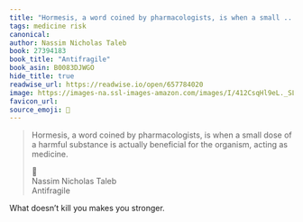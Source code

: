 ```yaml
---
title: "Hormesis, a word coined by pharmacologists, is when a small ..."
tags: medicine risk
canonical: 
author: Nassim Nicholas Taleb
book: 27394183
book_title: "Antifragile"
book_asin: B0083DJWGO
hide_title: true
readwise_url: https://readwise.io/open/657784020
image: https://images-na.ssl-images-amazon.com/images/I/412CsqHl9eL._SL200_.jpg
favicon_url: 
source_emoji: 📕
---
```


> Hormesis, a word coined by pharmacologists, is when a small dose of a harmful substance is actually beneficial for the organism, acting as medicine.
> <div class="quoteback-footer"><div class="quoteback-avatar"><span class="mini-emoji"> 📕</span></div><div class="quoteback-metadata"><div class="metadata-inner"><span style="display:none">FROM:</span><div aria-label="Nassim Nicholas Taleb" class="quoteback-author"> Nassim Nicholas Taleb</div><div aria-label="Antifragile" class="quoteback-title"> Antifragile</div></div></div></div>

What doesn’t kill you makes you stronger.